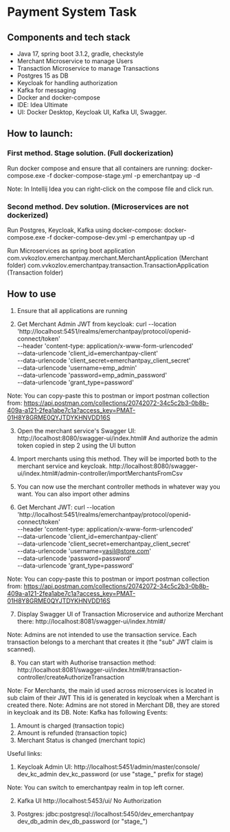 # Payment System Task
## Components and tech stack
- Java 17, spring boot 3.1.2, gradle, checkstyle
- Merchant Microservice to manage Users
- Transaction Microservice to manage Transactions
- Postgres 15 as DB
- Keycloak for handling authorization
- Kafka for messaging
- Docker and docker-compose
- IDE: Idea Ultimate
- UI: Docker Desktop, Keycloak UI, Kafka UI, Swagger.

## How to launch:
### First method. Stage solution. (Full dockerization)
Run docker compose and ensure that all containers are running:
docker-compose.exe -f docker-compose-stage.yml -p emerchantpay up -d

Note: In Intellij Idea you can right-click on the compose file and click run.

### Second method. Dev solution. (Microservices are not dockerized)
Run Postgres, Keycloak, Kafka using docker-compose:
docker-compose.exe -f docker-compose-dev.yml -p emerchantpay up -d

Run Microservices as spring boot application
com.vvkozlov.emerchantpay.merchant.MerchantApplication (Merchant folder)
com.vvkozlov.emerchantpay.transaction.TransactionApplication (Transaction folder)

## How to use
1. Ensure that all applications are running

2. Get Merchant Admin JWT from keycloak:
   curl --location 'http://localhost:5451/realms/emerchantpay/protocol/openid-connect/token' \
   --header 'content-type: application/x-www-form-urlencoded' \
   --data-urlencode 'client_id=emerchantpay-client' \
   --data-urlencode 'client_secret=emerchantpay_client_secret' \
   --data-urlencode 'username=emp_admin' \
   --data-urlencode 'password=emp_admin_password' \
   --data-urlencode 'grant_type=password'

Note: You can copy-paste this to postman or import postman collection from:
https://api.postman.com/collections/20742072-34c5c2b3-0b8b-409a-a121-2fea1abe7c1a?access_key=PMAT-01H8Y8GRME0QYJTDYKHNVDD16S

3. Open the merchant service's Swagger UI:
   http://localhost:8080/swagger-ui/index.html#
   And authorize the admin token copied in step 2 using the UI button

4. Import merchants using this method. They will be imported both to the merchant service and keycloak.
   http://localhost:8080/swagger-ui/index.html#/admin-controller/importMerchantsFromCsv

5. You can now use the merchant controller methods in whatever way you want.
   You can also import other admins

6. Get Merchant JWT:
   curl --location 'http://localhost:5451/realms/emerchantpay/protocol/openid-connect/token' \
   --header 'content-type: application/x-www-form-urlencoded' \
   --data-urlencode 'client_id=emerchantpay-client' \
   --data-urlencode 'client_secret=emerchantpay_client_secret' \
   --data-urlencode 'username=vasil@store.com' \
   --data-urlencode 'password=password' \
   --data-urlencode 'grant_type=password'

Note: You can copy-paste this to postman or import postman collection from:
https://api.postman.com/collections/20742072-34c5c2b3-0b8b-409a-a121-2fea1abe7c1a?access_key=PMAT-01H8Y8GRME0QYJTDYKHNVDD16S

7. Display Swagger UI of Transaction Microservice and authorize Merchant there:
   http://localhost:8081/swagger-ui/index.html#/

Note: Admins are not intended to use the transaction service.
Each transaction belongs to a merchant that creates it (the "sub" JWT claim is scanned).

8. You can start with Authorise transaction method:
   http://localhost:8081/swagger-ui/index.html#/transaction-controller/createAuthorizeTransaction

Note: For Merchants, the main id used across microservices is located in sub claim of their JWT
This id is generated in keycloak when a Merchant  is created there.
Note: Admins are not stored in Merchant DB, they are stored in keycloak and its DB.
Note: Kafka has following Events:
1. Amount is charged (transaction topic)
2. Amount is refunded (transaction topic)
3. Merchant Status is changed (merchant topic)

Useful links:
1. Keycloak Admin UI:
   http://localhost:5451/admin/master/console/
   dev_kc_admin
   dev_kc_password
   (or use "stage_" prefix for stage)

Note: You can switch to emerchantpay realm in top left corner.

2. Kafka UI
   http://localhost:5453/ui/
   No Authorization

3. Postgres:
   jdbc:postgresql://localhost:5450/dev_emerchantpay
   dev_db_admin
   dev_db_password
   (or "stage_")